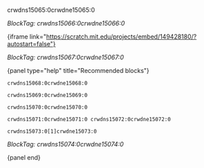crwdns15065:0crwdne15065:0

*BlockTag: crwdns15066:0crwdne15066:0*

{iframe link="https://scratch.mit.edu/projects/embed/149428180/?autostart=false"}

*BlockTag: crwdns15067:0crwdne15067:0*

{panel type="help" title="Recommended blocks"}

<pre><code class="scratch:split:random">crwdns15068:0crwdne15068:0
</code></pre>

<pre><code class="scratch:split:random">crwdns15069:0crwdne15069:0
</code></pre>

<pre><code class="scratch:split:random">crwdns15070:0crwdne15070:0
</code></pre>

<pre><code class="scratch:split:random">crwdns15071:0crwdne15071:0 crwdns15072:0crwdne15072:0
</code></pre>

<pre><code class="scratch:split:random">crwdns15073:0[1]crwdne15073:0
</code></pre>

*BlockTag: crwdns15074:0crwdne15074:0*

{panel end}